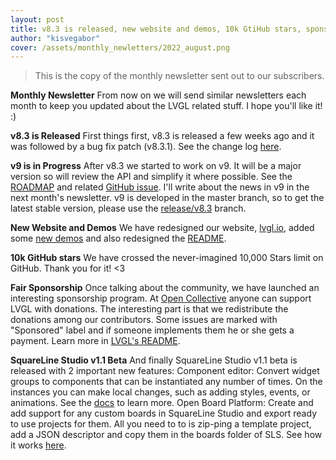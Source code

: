 ```yaml
---
layout: post
title: v8.3 is released, new website and demos, 10k GtiHub stars, sponsorship, SLS beta v1.1
author: "kisvegabor"
cover: /assets/monthly_newletters/2022_august.png
---
```


> This is the copy of the monthly newsletter sent out to our subscribers. 

**Monthly Newsletter**
From now on we will send similar newsletters each month to keep you updated about the LVGL related stuff. I hope you'll like it! :) 

**v8.3 is Released**
First things first, v8.3 is released a few weeks ago and it was followed by a bug fix patch (v8.3.1). See the change log  [here](https://blog.lvgl.io/2022-07-13/release_v8.3.0). 

**v9 is in Progress**
After v8.3 we started to work on v9. It will be a major version so will review the API and simplify it where possible. See the [ROADMAP](https://github.com/lvgl/lvgl/blob/master/docs/ROADMAP.md) and related [GitHub issue](https://github.com/lvgl/lvgl/issues/3298). I'll write about the news in v9 in the next month's newsletter.  v9 is developed in the master branch, so to get the latest stable version, please use the [release/v8.3](https://github.com/lvgl/lvgl/tree/release/v8.3) branch.

**New Website and Demos**
We have redesigned our website, [lvgl.io](https://lvgl.io/), added some [new demos](https://lvgl.io/demos) and also redesigned the [README](https://github.com/lvgl/lvgl#readme).  

**10k GitHub stars**
We have crossed the never-imagined 10,000 Stars limit on GitHub. Thank you for it! <3  

**Fair Sponsorship**
Once talking about the community, we have launched an interesting sponsorship program. At [Open Collective](https://opencollective.com/lvgl) anyone can support LVGL with donations. The interesting part is that we redistribute the donations among our contributors. Some issues are marked with "Sponsored" label and if someone implements them he or she gets a payment. Learn more in [LVGL's README](https://github.com/lvgl/lvgl#heart-sponsor).

**SquareLine Studio v1.1 Beta**
And finally SquareLine Studio v1.1 beta is released with 2 important new features:
Component editor: Convert widget groups to components that can be instantiated any number of times. On the instances you can make local changes, such as adding styles, events, or animations. See the [docs](https://docs.squareline.io/docs/components/) to learn more.
Open Board Platform: Create and add support for any custom boards in SquareLine Studio and export ready to use projects for them. All you need to to is zip-ping a template project, add a JSON descriptor and copy them in the boards folder of SLS. See how it works [here](https://docs.squareline.io/docs/obp/).
